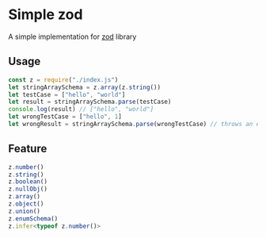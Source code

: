 # Simple zod

A simple implementation for [zod](https://github.com/colinhacks/zod) library

## Usage

```js
const z = require("./index.js")
let stringArraySchema = z.array(z.string())
let testCase = ["hello", "world"]
let result = stringArraySchema.parse(testCase)
console.log(result) // ["hello", "world"]
let wrongTestCase = ["hello", 1]
let wrongResult = stringArraySchema.parse(wrongTestCase) // throws an error
```

## Feature

```ts
z.number()
z.string()
z.boolean()
z.nullObj()
z.array()
z.object()
z.union()
z.enumSchema()
z.infer<typeof z.number()>
```
